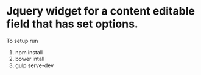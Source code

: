 # Jquery widget for a content editable field that has set options.

To setup run

1. npm install
2. bower intall
3. gulp serve-dev